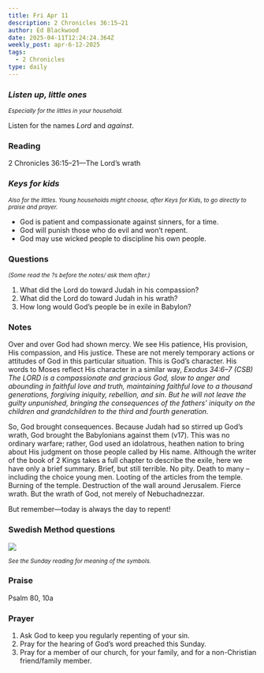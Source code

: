 ```yaml
---
title: Fri Apr 11
description: 2 Chronicles 36:15–21
author: Ed Blackwood
date: 2025-04-11T12:24:24.364Z
weekly_post: apr-6-12-2025
tags:
  - 2 Chronicles
type: daily
---
```

### *Listen up, little ones*

<div><small><i>Especially for the littles in your household.</i></small></div>

Listen for the names *Lord* and *against*.

### Reading

2 Chronicles 36:15–21—The Lord’s wrath

### *Keys for kids*

<div><small><i>Also for the littles. Young households might choose, after Keys for Kids, to go directly to praise and prayer.</i></small></div>

* God is patient and compassionate against sinners, for a time.
* God will punish those who do evil and won’t repent.
* God may use wicked people to discipline his own people.

### Questions

<div><small><i>(Some read the ?s before the notes/ ask them after.)</i></small></div>

1. What did the Lord do toward Judah in his compassion?
2. What did the Lord do toward Judah in his wrath?
3. How long would God’s people be in exile in Babylon?

### Notes

Over and over God had shown mercy. We see His patience, His provision, His compassion, and His justice. These are not merely temporary actions or attitudes of God in this particular situation. This is God’s character. His words to Moses reflect His character in a similar way, *Exodus 34:6–7 (CSB) The LORD is a compassionate and gracious God, slow to anger and abounding in faithful love and truth, maintaining faithful love to a thousand generations, forgiving iniquity, rebellion, and sin. But he will not leave the guilty unpunished, bringing the consequences of the fathers’ iniquity on the children and grandchildren to the third and fourth generation.*

So, God brought consequences. Because Judah had so stirred up God’s wrath, God brought the Babylonians against them (v17). This was no ordinary warfare; rather, God used an idolatrous, heathen nation to bring about His judgment on those people called by His name. Although the writer of the book of 2 Kings takes a full chapter to describe the exile, here we have only a brief summary. Brief, but still terrible. No pity. Death to many – including the choice young men. Looting of the articles from the temple. Burning of the temple. Destruction of the wall around Jerusalem. Fierce wrath. But the wrath of God, not merely of Nebuchadnezzar.

But remember—today is always the day to repent!

### Swedish Method questions

![](/static/img/family_worship_study_ed-swedish_questions.png)

<div><small><i>See the Sunday reading for meaning of the symbols.</i></small></div>

### Praise

Psalm 80, 10a

### Prayer

1. Ask God to keep you regularly repenting of your sin.
2. Pray for the hearing of God’s word preached this Sunday.
3. Pray for a member of our church, for your family, and for a non-Christian friend/family member.
